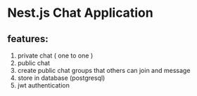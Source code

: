 # Nest.js Chat Application

## features:
1. private chat ( one to one )
2. public chat
3. create public chat groups that others can join and message
4. store in database (postgresql)
5. jwt authentication
